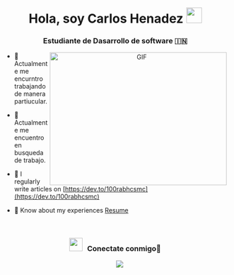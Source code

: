 <h1 align="center"><b>Hola, soy Carlos Henadez </b><img src="https://media.giphy.com/media/hvRJCLFzcasrR4ia7z/giphy.gif" width="35"></h1>
<h3 align="center">Estudiante de Dasarrollo de software &#127470;&#127475</h3>

<a target="_blank" align="center">
  <img align="right" top="500" height="300" width="400" alt="GIF" src="https://media.giphy.com/media/SWoSkN6DxTszqIKEqv/giphy.gif">
</a>


- 🌱 Actualmente me encurntro trabajando de manera partiucular.

- 🤝 Actualmente me encuentro en busqueda de trabajo.

- 📝 I regularly write articles on [https://dev.to/100rabhcsmc](https://dev.to/100rabhcsmc)

- 📄 Know about my experiences <a href="https://github.com/100rabhcsmc/Me.io/blob/master/01SaurabhChavanReactNativeResume.pdf" target="blank">Resume</a>
<br/>
<h3 align="center" > <img src="https://media.giphy.com/media/iY8CRBdQXODJSCERIr/giphy.gif" width="30" height="30" style="margin-right: 10px;">Conectate conmigo🤝 </h3>

<p align="center">

 <div align="center"  class="icons-social" style="margin-left: 10px;">
        <a style="margin-left: 10px;"  target="_blank" href="https://github.com/HernandezCarlosIsaias">
			<img src="https://img.icons8.com/doodle/40/000000/linkedin--v2.png"></a>
      </div>

</p>
